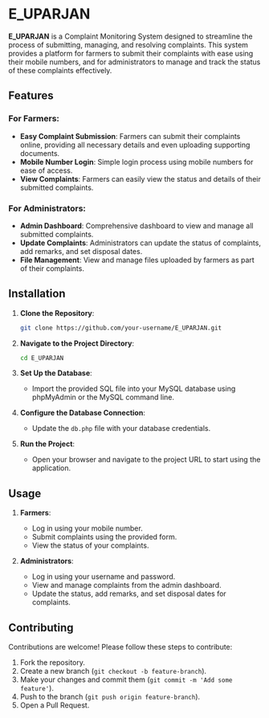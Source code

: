 # E_UPARJAN

**E_UPARJAN** is a Complaint Monitoring System designed to streamline the process of submitting, managing, and resolving complaints. This system provides a platform for farmers to submit their complaints with ease using their mobile numbers, and for administrators to manage and track the status of these complaints effectively.

## Features

### For Farmers:
- **Easy Complaint Submission**: Farmers can submit their complaints online, providing all necessary details and even uploading supporting documents.
- **Mobile Number Login**: Simple login process using mobile numbers for ease of access.
- **View Complaints**: Farmers can easily view the status and details of their submitted complaints.

### For Administrators:
- **Admin Dashboard**: Comprehensive dashboard to view and manage all submitted complaints.
- **Update Complaints**: Administrators can update the status of complaints, add remarks, and set disposal dates.
- **File Management**: View and manage files uploaded by farmers as part of their complaints.

## Installation

1. **Clone the Repository**:
    ```sh
    git clone https://github.com/your-username/E_UPARJAN.git
    ```
2. **Navigate to the Project Directory**:
    ```sh
    cd E_UPARJAN
    ```
3. **Set Up the Database**:
    - Import the provided SQL file into your MySQL database using phpMyAdmin or the MySQL command line.

4. **Configure the Database Connection**:
    - Update the `db.php` file with your database credentials.

5. **Run the Project**:
    - Open your browser and navigate to the project URL to start using the application.

## Usage

1. **Farmers**:
    - Log in using your mobile number.
    - Submit complaints using the provided form.
    - View the status of your complaints.

2. **Administrators**:
    - Log in using your username and password.
    - View and manage complaints from the admin dashboard.
    - Update the status, add remarks, and set disposal dates for complaints.

## Contributing

Contributions are welcome! Please follow these steps to contribute:

1. Fork the repository.
2. Create a new branch (`git checkout -b feature-branch`).
3. Make your changes and commit them (`git commit -m 'Add some feature'`).
4. Push to the branch (`git push origin feature-branch`).
5. Open a Pull Request.

